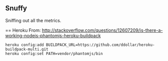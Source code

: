 Snuffy
-------

Sniffing out all the metrics.

== Heroku
From: http://stackoverflow.com/questions/12607209/is-there-a-working-nodejs-phantomjs-heroku-buildpack

```
heroku config:add BUILDPACK_URL=https://github.com/ddollar/heroku-buildpack-multi.git
heroku config:set PATH=vendor/phantomjs/bin
```